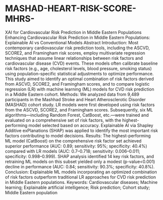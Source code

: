 # MASHAD-HEART-RISK-SCORE-MHRS-
XAI for Cardiovascular Risk Prediction in Middle Eastern Populations
Enhancing Cardiovascular Risk Prediction in Middle Eastern Populations: Explainable AI vs Conventional Models
Abstract
Introduction: Most contemporary cardiovascular risk prediction tools, including the ASCVD, SCORE2, and Framingham risk scores, employ multivariate regression techniques that assume linear relationships between risk factors and cardiovascular disease (CVD) events. These models often calibrate baseline risk factors (e.g., age, cholesterol levels, blood pressure, smoking status) using population-specific statistical adjustments to optimize performance. This study aimed to identify an optimal combination of risk factors derived from ASCVD, SCORE2, and Framingham scores, and to compare logistic regression (LR) with machine learning (ML) models for CVD risk prediction in a Middle Eastern cohort.
Methods: We analyzed data from 9,489 participants in the Mashhad Stroke and Heart Atherosclerotic Disorder (MASHAD) cohort study. LR models were first developed using risk factors from the ASCVD, SCORE2, and Framingham scores. Subsequently,  six ML algorithms—including Random Forest, CatBoost, etc.—were trained and evaluated on a comprehensive set of risk factors, with the highest-performing model selected based on accuracy. Explainable AI via Shapley Additive exPlanations (SHAP) was applied to identify the most important risk factors contributing to model decisions.
Results: The highest-performing ML model (CatBoost) on the comprehensive risk factor set achieved superior performance (AUC: 0.89; sensitivity: 95%; specificity: 40.4%) compared with LR models (AUC: 0.7–0.718; sensitivity: 0.006–0.011; specificity: 0.998–0.999). SHAP analysis identified 14 key risk factors, and retraining ML models on this subset yielded only a modest (p-value<0.001) decline in performance (AUC: 0.84; sensitivity: 90.3%; specificity: 40.8%).
Conclusion: Explainable ML models incorporating an optimized combination of risk factors outperform traditional LR approaches for CVD risk prediction in Middle Eastern populations.
Keywords: Cardiovascular diseases; Machine learning; Explainable artificial intelligence; Risk prediction; Cohort study; Middle Eastern population
